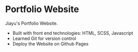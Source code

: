 # Portfolio Website

Jiayu's Portfolio Website.
- Built with front end technologies: HTML, SCSS, Javascript
- Learned Git for version control 
- Deploy the Website on Github Pages
